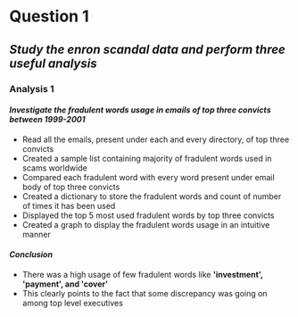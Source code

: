 # **Question 1**

## *Study the enron scandal data and perform three useful analysis*

### **Analysis 1**
    
#### *Investigate the fradulent words usage in emails of top three convicts between 1999-2001*
    
- Read all the emails, present under each and every directory, of top three convicts
- Created a sample list containing majority of fradulent words used in scams worldwide
- Compared each fradulent word with every word present under email body of top three convicts
- Created a dictionary to store the fradulent words and count of number of times it has been used
- Displayed the top 5 most used fradulent words by top three convicts
- Created a graph to display the fradulent words usage in an intuitive manner

#### *Conclusion*
    
- There was a high usage of few fradulent words like **'investment', 'payment', and 'cover'**
- This clearly points to the fact that some discrepancy was going on among top level executives

 
    
    

    